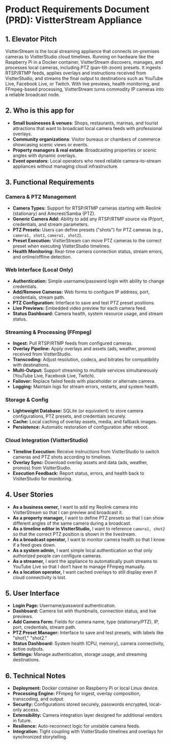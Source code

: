 # Product Requirements Document (PRD): VistterStream Appliance

## 1. Elevator Pitch

VistterStream is the local streaming appliance that connects on-premises cameras to VistterStudio cloud timelines. Running on hardware like the Raspberry Pi in a Docker container, VistterStream discovers, manages, and processes local cameras, including PTZ (pan-tilt-zoom) presets. It ingests RTSP/RTMP feeds, applies overlays and instructions received from VistterStudio, and streams the final output to destinations such as YouTube Live, Facebook Live, or Twitch. With live previews, health monitoring, and FFmpeg-based processing, VistterStream turns commodity IP cameras into a reliable broadcast node.

## 2. Who is this app for

* **Small businesses & venues**: Shops, restaurants, marinas, and tourist attractions that want to broadcast local camera feeds with professional overlays.
* **Community organizations**: Visitor bureaus or chambers of commerce showcasing scenic views or events.
* **Property managers & real estate**: Broadcasting properties or scenic angles with dynamic overlays.
* **Event operators**: Local operators who need reliable camera-to-stream appliances without managing cloud infrastructure.

## 3. Functional Requirements

### Camera & PTZ Management

* **Camera Types:** Support for RTSP/RTMP cameras starting with Reolink (stationary) and Amcrest/Samba (PTZ).
* **Generic Camera Add:** Ability to add any RTSP/RTMP source via IP/port, credentials, and stream parameters.
* **PTZ Presets:** Users can define presets ("shots") for PTZ cameras (e.g., `camera1, shot1`, `camera1, shot2`).
* **Preset Execution:** VistterStream can move PTZ cameras to the correct preset when executing VistterStudio timelines.
* **Health Monitoring:** Real-time camera connection status, stream errors, and online/offline detection.

### Web Interface (Local Only)

* **Authentication:** Simple username/password login with ability to change credentials.
* **Add/Remove Cameras:** Web forms to configure IP address, port, credentials, stream path.
* **PTZ Configuration:** Interface to save and test PTZ preset positions.
* **Live Previews:** Embedded video preview for each camera feed.
* **Status Dashboard:** Camera health, system resource usage, and stream status.

### Streaming & Processing (FFmpeg)

* **Ingest:** Pull RTSP/RTMP feeds from configured cameras.
* **Overlay Pipeline:** Apply overlays and assets (ads, weather, promos) received from VistterStudio.
* **Transcoding:** Adjust resolution, codecs, and bitrates for compatibility with destinations.
* **Multi-Output:** Support streaming to multiple services simultaneously (YouTube Live, Facebook Live, Twitch).
* **Failover:** Replace failed feeds with placeholder or alternate camera.
* **Logging:** Maintain logs for stream errors, restarts, and system health.

### Storage & Config

* **Lightweight Database:** SQLite (or equivalent) to store camera configurations, PTZ presets, and credentials securely.
* **Cache:** Local caching of overlay assets, media, and fallback images.
* **Persistence:** Automatic restoration of configuration after reboot.

### Cloud Integration (VistterStudio)

* **Timeline Execution:** Receive instructions from VistterStudio to switch cameras and PTZ shots according to timelines.
* **Overlay Sync:** Download overlay assets and data (ads, weather, promos) from VistterStudio.
* **Execution Feedback:** Report status, errors, and health back to VistterStudio for monitoring.

## 4. User Stories

* **As a business owner,** I want to add my Reolink camera into VistterStream so that I can preview and broadcast it.
* **As a property manager,** I want to define PTZ presets so that I can show different angles of the same camera during a broadcast.
* **As a timeline editor in VistterStudio,** I want to reference `camera1, shot2` so that the correct PTZ position is shown in the livestream.
* **As a broadcast operator,** I want to monitor camera health so that I know if a feed goes down.
* **As a system admin,** I want simple local authentication so that only authorized people can configure cameras.
* **As a streamer,** I want the appliance to automatically push streams to YouTube Live so that I don’t have to manage FFmpeg manually.
* **As a location operator,** I want cached overlays to still display even if cloud connectivity is lost.

## 5. User Interface

* **Login Page:** Username/password authentication.
* **Dashboard:** Camera list with thumbnails, connection status, and live previews.
* **Add Camera Form:** Fields for camera name, type (stationary/PTZ), IP, port, credentials, stream path.
* **PTZ Preset Manager:** Interface to save and test presets, with labels like "shot1," "shot2."
* **Status Dashboard:** System health (CPU, memory), camera connectivity, active outputs.
* **Settings:** Manage authentication, storage usage, and streaming destinations.

## 6. Technical Notes

* **Deployment:** Docker container on Raspberry Pi or local Linux device.
* **Processing Engine:** FFmpeg for ingest, overlay composition, transcoding, and output.
* **Security:** Configurations stored securely, passwords encrypted, local-only access.
* **Extensibility:** Camera integration layer designed for additional vendors in future.
* **Resilience:** Auto-reconnect logic for unstable camera feeds.
* **Integration:** Tight coupling with VistterStudio timelines and overlays for synchronized storytelling.

